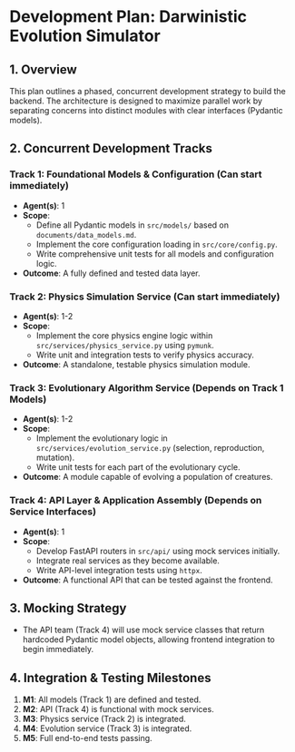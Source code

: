 # Development Plan: Darwinistic Evolution Simulator

## 1. Overview
This plan outlines a phased, concurrent development strategy to build the backend. The architecture is designed to maximize parallel work by separating concerns into distinct modules with clear interfaces (Pydantic models).

## 2. Concurrent Development Tracks

### Track 1: Foundational Models & Configuration (Can start immediately)
*   **Agent(s)**: 1
*   **Scope**:
    *   Define all Pydantic models in `src/models/` based on `documents/data_models.md`.
    *   Implement the core configuration loading in `src/core/config.py`.
    *   Write comprehensive unit tests for all models and configuration logic.
*   **Outcome**: A fully defined and tested data layer.

### Track 2: Physics Simulation Service (Can start immediately)
*   **Agent(s)**: 1-2
*   **Scope**:
    *   Implement the core physics engine logic within `src/services/physics_service.py` using `pymunk`.
    *   Write unit and integration tests to verify physics accuracy.
*   **Outcome**: A standalone, testable physics simulation module.

### Track 3: Evolutionary Algorithm Service (Depends on Track 1 Models)
*   **Agent(s)**: 1-2
*   **Scope**:
    *   Implement the evolutionary logic in `src/services/evolution_service.py` (selection, reproduction, mutation).
    *   Write unit tests for each part of the evolutionary cycle.
*   **Outcome**: A module capable of evolving a population of creatures.

### Track 4: API Layer & Application Assembly (Depends on Service Interfaces)
*   **Agent(s)**: 1
*   **Scope**:
    *   Develop FastAPI routers in `src/api/` using mock services initially.
    *   Integrate real services as they become available.
    *   Write API-level integration tests using `httpx`.
*   **Outcome**: A functional API that can be tested against the frontend.

## 3. Mocking Strategy
- The API team (Track 4) will use mock service classes that return hardcoded Pydantic model objects, allowing frontend integration to begin immediately.

## 4. Integration & Testing Milestones
1.  **M1**: All models (Track 1) are defined and tested.
2.  **M2**: API (Track 4) is functional with mock services.
3.  **M3**: Physics service (Track 2) is integrated.
4.  **M4**: Evolution service (Track 3) is integrated.
5.  **M5**: Full end-to-end tests passing.
